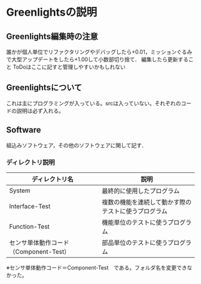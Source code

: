 # Greenlightsの説明
## Greenlights編集時の注意
誰かが個人単位でリファクタリングやデバッグしたら+0.01，ミッションぐるみで大型アップデートをしたら+1.00して小数部切り捨て． 編集したら更新すること ToDoはここに記すと管理しやすいかもしれない

## Greenlightsについて
これは主にプログラミングが入っている。srcは入っていない。それぞれのコードの説明は必ず入れる。

## Software
組込みソフトウェア，その他のソフトウェアに関して記す．

### ディレクトリ説明
|ディレクトリ名|説明|
|----|-----|
|System|最終的に使用したプログラム|
|Interface-Test|複数の機能を連続して動かす際のテストに使うプログラム|
|Function-Test|機能単位のテストに使うプログラム|
|センサ単体動作コード（Component-Test）|部品単位のテストに使うプログラム|

※センサ単体動作コード＝Component-Test　である。フォルダ名を変更できなかった。
